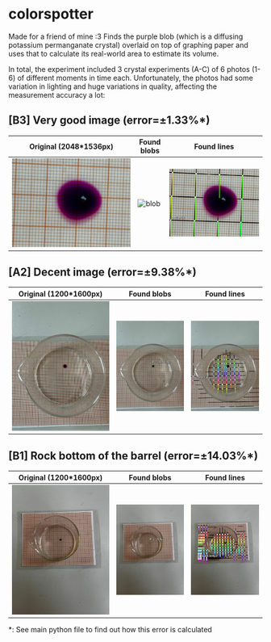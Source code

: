 # colorspotter

Made for a friend of mine :3 Finds the purple blob (which is a diffusing potassium permanganate crystal) overlaid on top of graphing paper and uses that to calculate its real-world area to estimate its volume.

In total, the experiment included 3 crystal experiments (A-C) of 6 photos (1-6) of different moments in time each. Unfortunately, the photos had some variation in lighting and huge variations in quality, affecting the measurement accuracy a lot:

## [B3] Very good image (error=±1.33%*)

|Original (2048*1536px)|Found blobs|Found lines|
|---|---|---|
|![original](./w12_images/B3.jpeg)|![blob](./w12_out/B3_blob.png)|![lines](./w12_out/B3_lines.png)|

## [A2] Decent image (error=±9.38%*)

|Original (1200*1600px)|Found blobs|Found lines|
|---|---|---|
|![original](./w12_images/A2.jpeg)|![blob](./w12_out/A2_blob.png)|![lines](./w12_out/A2_lines.png)|

## [B1] Rock bottom of the barrel (error=±14.03%*)

|Original (1200*1600px)|Found blobs|Found lines|
|---|---|---|
|![original](./w12_images/B1.jpeg)|![blob](./w12_out/B1_blob.png)|![lines](./w12_out/B1_lines.png)|

\*: See main python file to find out how this error is calculated
